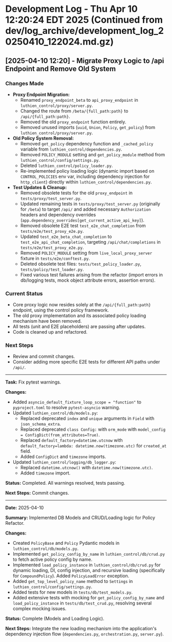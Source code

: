 # Development Log - Thu Apr 10 12:20:24 EDT 2025 (Continued from dev/log_archive/development_log_20250410_122024.md.gz)

## [2025-04-10 12:20] - Migrate Proxy Logic to /api Endpoint and Remove Old System

### Changes Made

- **Proxy Endpoint Migration:**
  - Renamed `proxy_endpoint_beta` to `api_proxy_endpoint` in `luthien_control/proxy/server.py`.
  - Changed the route from `/beta/{full_path:path}` to `/api/{full_path:path}`.
  - Removed the old `proxy_endpoint` function entirely.
  - Removed unused imports (`uuid`, `Union`, `Policy`, `get_policy`) from `luthien_control/proxy/server.py`.
- **Old Policy System Removal:**
  - Removed `get_policy` dependency function and `_cached_policy` variable from `luthien_control/dependencies.py`.
  - Removed `POLICY_MODULE` setting and `get_policy_module` method from `luthien_control/config/settings.py`.
  - Deleted `luthien_control/policy_loader.py`.
  - Re-implemented policy loading logic (dynamic import based on `CONTROL_POLICIES` env var, including dependency injection for `http_client`) directly within `luthien_control/dependencies.py`.
- **Test Updates & Cleanup:**
  - Removed obsolete tests for the old `proxy_endpoint` in `tests/proxy/test_server.py`.
  - Updated remaining tests in `tests/proxy/test_server.py` (originally for `/beta`) to target `/api/` and added necessary `Authorization` headers and dependency overrides (`app.dependency_overrides[get_current_active_api_key]`).
  - Removed obsolete E2E test `test_e2e_chat_completion` from `tests/e2e/test_proxy_e2e.py`.
  - Updated `test_e2e_beta_chat_completion` to `test_e2e_api_chat_completion`, targeting `/api/chat/completions` in `tests/e2e/test_proxy_e2e.py`.
  - Removed `POLICY_MODULE` setting from `live_local_proxy_server` fixture in `tests/e2e/conftest.py`.
  - Deleted obsolete test files: `tests/test_policy_loader.py`, `tests/policy/test_loader.py`.
  - Fixed various test failures arising from the refactor (import errors in db/logging tests, mock object attribute errors, assertion errors).

### Current Status

- Core proxy logic now resides solely at the `/api/{full_path:path}` endpoint, using the control policy framework.
- The old proxy implementation and its associated policy loading mechanism have been removed.
- All tests (unit and E2E placeholders) are passing after updates.
- Code is cleaned up and refactored.

### Next Steps

- Review and commit changes.
- Consider adding more specific E2E tests for different API paths under `/api/`.

---
**Task:** Fix pytest warnings.

**Changes:**

- Added `asyncio_default_fixture_loop_scope = "function"` to `pyproject.toml` to resolve `pytest-asyncio` warning.
- Updated `luthien_control/db/models.py`:
  - Replaced deprecated `index` and `unique` arguments in `Field` with `json_schema_extra`.
  - Replaced deprecated `class Config:` with `orm_mode` with `model_config = ConfigDict(from_attributes=True)`.
  - Replaced `default_factory=datetime.utcnow` with `default_factory=lambda: datetime.now(timezone.utc)` for `created_at` field.
  - Added `ConfigDict` and `timezone` imports.
- Updated `luthien_control/logging/db_logger.py`:
  - Replaced `datetime.utcnow()` with `datetime.now(timezone.utc)`.
  - Added `timezone` import.

**Status:** Completed. All warnings resolved, tests passing.

**Next Steps:** Commit changes.

---

**Date:** 2025-04-10

**Summary:** Implemented DB Models and CRUD/Loading logic for Policy Refactor.

**Changes:**
- Created `PolicyBase` and `Policy` Pydantic models in `luthien_control/db/models.py`.
- Implemented `get_policy_config_by_name` in `luthien_control/db/crud.py` to fetch active policy config by name.
- Implemented `load_policy_instance` in `luthien_control/db/crud.py` for dynamic loading, DI, config injection, and recursive loading (specifically for `CompoundPolicy`). Added `PolicyLoadError` exception.
- Added `get_top_level_policy_name` method to `Settings` in `luthien_control/config/settings.py`.
- Added tests for new models in `tests/db/test_models.py`.
- Added extensive tests with mocking for `get_policy_config_by_name` and `load_policy_instance` in `tests/db/test_crud.py`, resolving several complex mocking issues.

**Status:** Complete (Models and Loading Logic).

**Next Steps:** Integrate the new loading mechanism into the application's dependency injection flow (`dependencies.py`, `orchestration.py`, `server.py`).
